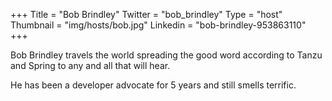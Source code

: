 +++
Title = "Bob Brindley"
Twitter = "bob_brindley"
Type = "host"
Thumbnail = "img/hosts/bob.jpg"
Linkedin = "bob-brindley-953863110"
+++

Bob Brindley travels the world spreading the good word according to Tanzu and Spring to any and all that will hear.

He has been a developer advocate for 5 years and still smells terrific.